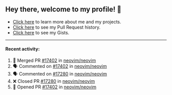 ## Hey there, welcome to my profile! 👋

- [Click here](https://seandewar.github.io/) to learn more about me and my projects.
- [Click here](https://github.com/search?p=1&q=author%3Aseandewar+is%3Apr) to see my Pull Request history.
- [Click here](https://gist.github.com/seandewar) to see my Gists.

---

#### Recent activity:

<!--START_SECTION:activity-->
1. 🎉 Merged PR [#17402](https://github.com/neovim/neovim/pull/17402) in [neovim/neovim](https://github.com/neovim/neovim)
2. 🗣 Commented on [#17402](https://github.com/neovim/neovim/issues/17402) in [neovim/neovim](https://github.com/neovim/neovim)
3. 🗣 Commented on [#17280](https://github.com/neovim/neovim/issues/17280) in [neovim/neovim](https://github.com/neovim/neovim)
4. ❌ Closed PR [#17280](https://github.com/neovim/neovim/pull/17280) in [neovim/neovim](https://github.com/neovim/neovim)
5. 💪 Opened PR [#17402](https://github.com/neovim/neovim/pull/17402) in [neovim/neovim](https://github.com/neovim/neovim)
<!--END_SECTION:activity-->
